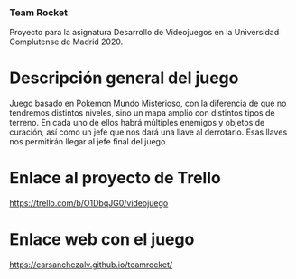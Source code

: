 ### Team Rocket
Proyecto para la asignatura Desarrollo de Videojuegos en la Universidad Complutense de Madrid 2020.

# Descripción general del juego
Juego basado en Pokemon Mundo Misterioso, con la diferencia de que no tendremos distintos niveles, sino un mapa amplio con distintos tipos de terreno. En cada uno de ellos habrá múltiples enemigos y objetos de curación, así como un jefe que nos dará una llave al derrotarlo.
Esas llaves nos permitirán llegar al jefe final del juego.

# Enlace al proyecto de Trello
  https://trello.com/b/O1DbqJG0/videojuego
# Enlace web con el juego
  https://carsanchezalv.github.io/teamrocket/

